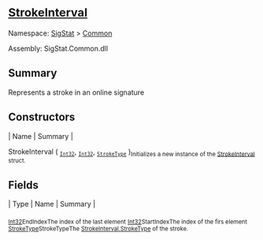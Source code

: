 # <sub>[StrokeInterval](./StrokeInterval.md)</sub>

Namespace: [SigStat]() > [Common](./README.md)

Assembly: SigStat.Common.dll

## Summary
Represents a stroke in an online signature

## Constructors

| Name | Summary | 

StrokeInterval ( <sub>[`Int32`](https://docs.microsoft.com/en-us/dotnet/api/System.Int32)</sub>, <sub>[`Int32`](https://docs.microsoft.com/en-us/dotnet/api/System.Int32)</sub>, <sub>[`StrokeType`](./StrokeType.md)</sub> )<sub>Initializes a new instance of the [StrokeInterval](https://github.com/hargitomi97/sigstat/blob/master/docs/md/SigStat/Common/StrokeInterval.md) struct.</sub>


## Fields

| Type | Name | Summary | 

<sub>[Int32](https://docs.microsoft.com/en-us/dotnet/api/System.Int32)</sub><sub>EndIndex</sub><sub>The index of the last element</sub>
<sub>[Int32](https://docs.microsoft.com/en-us/dotnet/api/System.Int32)</sub><sub>StartIndex</sub><sub>The index of the firs element</sub>
<sub>[StrokeType](./StrokeType.md)</sub><sub>StrokeType</sub><sub>The [StrokeInterval.StrokeType](https://github.com/hargitomi97/sigstat/blob/master/docs/md/SigStat/Common/StrokeInterval.md) of the stroke.</sub>


